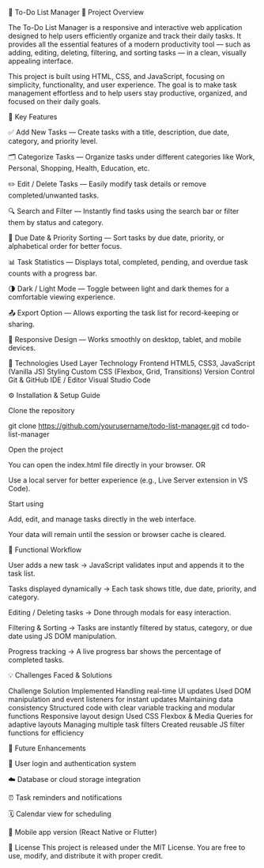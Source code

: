 📝 To-Do List Manager
📖 Project Overview

The To-Do List Manager is a responsive and interactive web application designed to help users efficiently organize and track their daily tasks.
It provides all the essential features of a modern productivity tool — such as adding, editing, deleting, filtering, and sorting tasks — in a clean, visually appealing interface.

This project is built using HTML, CSS, and JavaScript, focusing on simplicity, functionality, and user experience.
The goal is to make task management effortless and to help users stay productive, organized, and focused on their daily goals.

🚀 Key Features

✅ Add New Tasks — Create tasks with a title, description, due date, category, and priority level.

🗂️ Categorize Tasks — Organize tasks under different categories like Work, Personal, Shopping, Health, Education, etc.

✏️ Edit / Delete Tasks — Easily modify task details or remove completed/unwanted tasks.

🔍 Search and Filter — Instantly find tasks using the search bar or filter them by status and category.

📅 Due Date & Priority Sorting — Sort tasks by due date, priority, or alphabetical order for better focus.

📊 Task Statistics — Displays total, completed, pending, and overdue task counts with a progress bar.

🌗 Dark / Light Mode — Toggle between light and dark themes for a comfortable viewing experience.

📤 Export Option — Allows exporting the task list for record-keeping or sharing.

📱 Responsive Design — Works smoothly on desktop, tablet, and mobile devices.

🧩 Technologies Used
Layer	Technology
Frontend	HTML5, CSS3, JavaScript (Vanilla JS)
Styling	Custom CSS (Flexbox, Grid, Transitions)
Version Control	Git & GitHub
IDE / Editor	Visual Studio Code

⚙️ Installation & Setup Guide

Clone the repository

git clone https://github.com/yourusername/todo-list-manager.git
cd todo-list-manager


Open the project

You can open the index.html file directly in your browser.
OR

Use a local server for better experience (e.g., Live Server extension in VS Code).

Start using

Add, edit, and manage tasks directly in the web interface.

Your data will remain until the session or browser cache is cleared.

🧰 Functional Workflow

User adds a new task → JavaScript validates input and appends it to the task list.

Tasks displayed dynamically → Each task shows title, due date, priority, and category.

Editing / Deleting tasks → Done through modals for easy interaction.

Filtering & Sorting → Tasks are instantly filtered by status, category, or due date using JS DOM manipulation.

Progress tracking → A live progress bar shows the percentage of completed tasks.

💡 Challenges Faced & Solutions

Challenge	Solution Implemented
Handling real-time UI updates	Used DOM manipulation and event listeners for instant updates
Maintaining data consistency	Structured code with clear variable tracking and modular functions
Responsive layout design	Used CSS Flexbox & Media Queries for adaptive layouts
Managing multiple task filters	Created reusable JS filter functions for efficiency

🧭 Future Enhancements

🔐 User login and authentication system

☁️ Database or cloud storage integration

⏰ Task reminders and notifications

🗓️ Calendar view for scheduling

📱 Mobile app version (React Native or Flutter)

📜 License
This project is released under the MIT License.
You are free to use, modify, and distribute it with proper credit.


